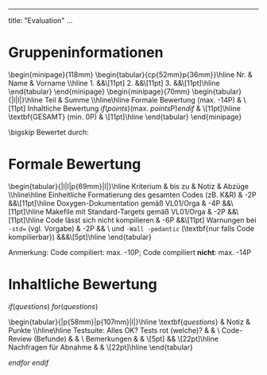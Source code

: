 <!--
Author: Carsten Gips <carsten.gips@fh-bielefeld.de>
Copyright: (c) 2016 Carsten Gips
License: MIT
-->

---
title: "Evaluation"
...




# Gruppeninformationen

\begin{minipage}{118mm}
\begin{tabular}{cp{52mm}p{36mm}}\hline
    Nr. & Name & Vorname \\\hline
    1.  &&\\[11pt]
    2.  &&\\[11pt]
    3.  &&\\[11pt]\hline
\end{tabular}
\end{minipage}
\begin{minipage}{70mm}
\begin{tabular}{|l|l|}\hline
    Teil & Summe \\\hline\hline
    Formale Bewertung (max. -14P) & \\[11pt]
    Inhaltliche Bewertung $if(points)$(max. $points$P)$endif$ & \\[11pt]\hline
    \textbf{GESAMT} (min. 0P) & \\[11pt]\hline
\end{tabular}
\end{minipage}

\bigskip
Bewertet durch:




# Formale Bewertung

\begin{tabular}{|l|l|p{69mm}|l|}\hline
    Kriterium & bis zu & Notiz & Abzüge \\\hline\hline
    Einheitliche Formatierung des gesamten Codes (zB. K\&R) & -2P &&\\[11pt]\hline
    Doxygen-Dokumentation gemäß VL01/Orga & -4P &&\\[11pt]\hline
    Makefile mit Standard-Targets gemäß VL01/Orga & -2P &&\\[11pt]\hline
    Code lässt sich nicht kompilieren & -6P &&\\[11pt]
    Warnungen bei `-std=` (vgl. Vorgabe) & -2P && \\
    und `-Wall -pedantic` (\textbf{nur falls Code kompilierbar}) &&&\\[5pt]\hline
\end{tabular}

Anmerkung: Code compiliert: max. -10P; Code compiliert **nicht**: max. -14P




# Inhaltliche Bewertung

$if(questions)$
$for(questions)$

\begin{tabular}{|p{58mm}|p{107mm}|l|}\hline
    \textbf{$questions$} & Notiz & Punkte \\\hline\hline
    Testsuite: Alles OK? Tests rot (welche)? & & \\
    Code-Review (Befunde) & & \\
    Bemerkungen & & \\[5pt]
    && \\[22pt]\hline
    Nachfragen für Abnahme & & \\[22pt]\hline
\end{tabular}

$endfor$
$endif$








